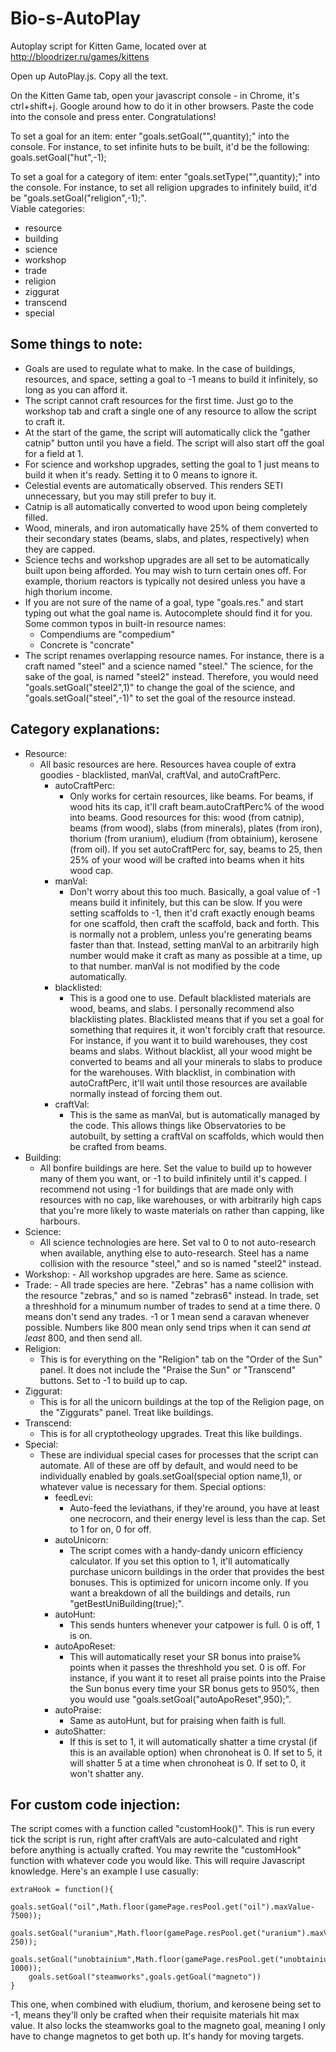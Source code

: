 # Bio-s-AutoPlay
Autoplay script for Kitten Game, located over at http://bloodrizer.ru/games/kittens

Open up AutoPlay.js. Copy all the text.

On the Kitten Game tab, open your javascript console - in Chrome, it's ctrl+shift+j. Google around how to do it in other browsers.
Paste the code into the console and press enter. Congratulations!

To set a goal for an item:
enter "goals.setGoal("<item name>",quantity);" into the console. For instance, to set infinite huts to be built, it'd be the following:
goals.setGoal("hut",-1);

To set a goal for a category of item:
enter "goals.setType("<category name>",quantity);" into the console. For instance, to set all religion upgrades to infinitely build, it'd be "goals.setGoal("religion",-1);".  
Viable categories:
- resource
- building
- science
- workshop
- trade
- religion
- ziggurat
- transcend
- special

## Some things to note:

- Goals are used to regulate what to make. In the case of buildings, resources, and space, setting a goal to -1 means to build it infinitely, so long as you can afford it.
- The script cannot craft resources for the first time. Just go to the workshop tab and craft a single one of any resource to allow the script to craft it.
- At the start of the game, the script will automatically click the "gather catnip" button until you have a field. The script will also start off the goal for a field at 1.
- For science and workshop upgrades, setting the goal to 1 just means to build it when it's ready. Setting it to 0 means to ignore it.
- Celestial events are automatically observed. This renders SETI unnecessary, but you may still prefer to buy it.
- Catnip is all automatically converted to wood upon being completely filled.
- Wood, minerals, and iron automatically have 25% of them converted to their secondary states (beams, slabs, and plates, respectively) when they are capped.
- Science techs and workshop upgrades are all set to be automatically built upon being afforded. You may wish to turn certain ones off. For example, thorium reactors is typically not desired unless you have a high thorium income.
- If you are not sure of the name of a goal, type "goals.res." and start typing out what the goal name is. Autocomplete should find it for you. Some common typos in built-in resource names:
	- Compendiums are "compedium"
	- Concrete is "concrate"
- The script renames overlapping resource names. For instance, there is a craft named "steel" and a science named "steel." The science, for the sake of the goal, is named "steel2" instead. Therefore, you would need "goals.setGoal("steel2",1)" to change the goal of the science, and "goals.setGoal("steel",-1)" to set the goal of the resource instead.

## Category explanations:
- Resource:
	- All basic resources are here. Resources havea couple of extra goodies - blacklisted, manVal, craftVal, and autoCraftPerc.
		- autoCraftPerc:
			- Only works for certain resources, like beams. For beams, if wood hits its cap, it'll craft beam.autoCraftPerc% of the wood into beams. Good resources for this: wood (from catnip), beams (from wood), slabs (from minerals), plates (from iron), thorium (from uranium), eludium (from obtainium), kerosene (from oil). If you set autoCraftPerc for, say, beams to 25, then 25% of your wood will be crafted into beams when it hits wood cap.
		- manVal:
			- Don't worry about this too much. Basically, a goal value of -1 means build it infinitely, but this can be slow. If you were setting scaffolds to -1, then it'd craft exactly enough beams for one scaffold, then craft the scaffold, back and forth. This is normally not a problem, unless you're generating beams faster than that. Instead, setting manVal to an arbitrarily high number would make it craft as many as possible at a time, up to that number. manVal is not modified by the code automatically.
		- blacklisted:
			- This is a good one to use. Default blacklisted materials are wood, beams, and slabs. I personally recommend also blacklisting plates. Blacklisted means that if you set a goal for something that requires it, it won't forcibly craft that resource. For instance, if you want it to build warehouses, they cost beams and slabs. Without blacklist, all your wood might be converted to beams and all your minerals to slabs to produce for the warehouses. With blacklist, in combination with autoCraftPerc, it'll wait until those resources are available normally instead of forcing them out.
		- craftVal:
			- This is the same as manVal, but is automatically managed by the code. This allows things like Observatories to be autobuilt, by setting a craftVal on scaffolds, which would then be crafted from beams.
- Building:
	- All bonfire buildings are here. Set the value to build up to however many of them you want, or -1 to build infinitely until it's capped. I recommend not using -1 for buildings that are made only with resources with no cap, like warehouses, or with arbitrarily high caps that you're more likely to waste materials on rather than capping, like harbours.
- Science:
	- All science technologies are here. Set val to 0 to not auto-research when available, anything else to auto-research. Steel has a name collision with the resource "steel," and so is named "steel2" instead.
- Workshop:
		- All workshop upgrades are here. Same as science.
- Trade:
		- All trade species are here. "Zebras" has a name collision with the resource "zebras," and so is named "zebras6" instead. In trade, set a threshhold for a minumum number of trades to send at a time there. 0 means don't send any trades. -1 or 1 mean send a caravan whenever possible. Numbers like 800 mean only send trips when it can send *at least* 800, and then send all.
- Religion:
	- This is for everything on the "Religion" tab on the "Order of the Sun" panel. It does not include the "Praise the Sun" or "Transcend" buttons. Set to -1 to build up to cap.
- Ziggurat:
	- This is for all the unicorn buildings at the top of the Religion page, on the "Ziggurats" panel. Treat like buildings.
- Transcend:
	- This is for all cryptotheology upgrades. Treat this like buildings.
- Special:
	- These are individual special cases for processes that the script can automate. All of these are off by default, and would need to  be individually enabled by goals.setGoal(special option name,1), or whatever value is necessary for them. Special options:
		- feedLevi:
			- Auto-feed the leviathans, if they're around, you have at least one necrocorn, and their energy level is less than the cap. Set to 1 for on, 0 for off.
		- autoUnicorn:
			- The script comes with a handy-dandy unicorn efficiency calculator. If you set this option to 1, it'll automatically purchase unicorn buildings in the order that provides the best bonuses. This is optimized for unicorn income only. If you want a breakdown of all the buildings and details, run "getBestUniBuilding(true);".
		- autoHunt:
			- This sends hunters whenever your catpower is full. 0 is off, 1 is on.
		- autoApoReset:
			- This will automatically reset your SR bonus into praise% points when it passes the threshhold you set. 0 is off. For instance, if you want it to reset all praise points into the Praise the Sun bonus every time your SR bonus gets to 950%, then you would use "goals.setGoal("autoApoReset",950);".
		- autoPraise:
			- Same as autoHunt, but for praising when faith is full.
		- autoShatter:
			- If this is set to 1, it will automatically shatter a time crystal (if this is an available option) when chronoheat is 0. If set to 5, it will shatter 5 at a time when chronoheat is 0. If set to 0, it won't shatter any.

## For custom code injection:
The script comes with a function called "customHook()". This is run every tick the script is run, right after craftVals are auto-calculated and right before anything is actually crafted. You may rewrite the "customHook" function with whatever code you would like. This will require Javascript knowledge. Here's an example I use casually:

	extraHook = function(){
		goals.setGoal("oil",Math.floor(gamePage.resPool.get("oil").maxValue-7500));
		goals.setGoal("uranium",Math.floor(gamePage.resPool.get("uranium").maxValue-250));
		goals.setGoal("unobtainium",Math.floor(gamePage.resPool.get("unobtainium").maxValue-1000));
		goals.setGoal("steamworks",goals.getGoal("magneto"))
	}

This one, when combined with eludium, thorium, and kerosene being set to -1, means they'll only be crafted when their requisite materials hit max value. It also locks the steamworks goal to the magneto goal, meaning I only have to change magnetos to get both up. It's handy for moving targets.